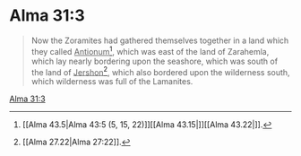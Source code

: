# Alma 31:3

> Now the Zoramites had gathered themselves together in a land which they called <u>Antionum</u>[^a], which was east of the land of Zarahemla, which lay nearly bordering upon the seashore, which was south of the land of <u>Jershon</u>[^b], which also bordered upon the wilderness south, which wilderness was full of the Lamanites.

[Alma 31:3](https://www.churchofjesuschrist.org/study/scriptures/bofm/alma/31?lang=eng&id=p3#p3)


[^a]: [[Alma 43.5|Alma 43:5 (5, 15, 22)]][[Alma 43.15|]][[Alma 43.22|]].  
[^b]: [[Alma 27.22|Alma 27:22]].  

